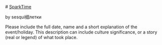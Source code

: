<html>
<head>
  <title>SparkTime: A calendar that fuels your days with meaning</title>

</head>
# <a href = "https://sesquixiletki.github.io/sparktime/webpage.html">SparkTime</a>

by sesqui细летки

Please include the full date, name and a short explanation of the event/holiday. This description can include culture significance, or a story (real or legend) of what took place. 
